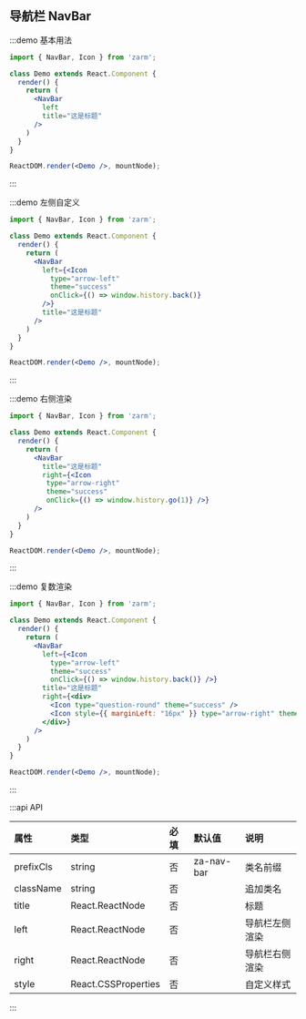 ## 导航栏 NavBar

:::demo 基本用法
```jsx
import { NavBar, Icon } from 'zarm';

class Demo extends React.Component {
  render() {
    return (
      <NavBar
        left
        title="这是标题"
      />
    )
  }
}

ReactDOM.render(<Demo />, mountNode);
```
:::


:::demo 左侧自定义
```jsx
import { NavBar, Icon } from 'zarm';

class Demo extends React.Component {
  render() {
    return (
      <NavBar
        left={<Icon
          type="arrow-left"
          theme="success"
          onClick={() => window.history.back()}
        />}
        title="这是标题"
      />
    )
  }
}

ReactDOM.render(<Demo />, mountNode);
```
:::


:::demo 右侧渲染
```jsx
import { NavBar, Icon } from 'zarm';

class Demo extends React.Component {
  render() {
    return (
      <NavBar
        title="这是标题"
        right={<Icon
         type="arrow-right"
         theme="success"
         onClick={() => window.history.go(1)} />}
      />
    )
  }
}

ReactDOM.render(<Demo />, mountNode);
```
:::


:::demo 复数渲染
```jsx
import { NavBar, Icon } from 'zarm';

class Demo extends React.Component {
  render() {
    return (
      <NavBar
        left={<Icon 
          type="arrow-left"
          theme="success"
          onClick={() => window.history.back()} />}
        title="这是标题"
        right={<div>
          <Icon type="question-round" theme="success" />
          <Icon style={{ marginLeft: "16px" }} type="arrow-right" theme="success" onClick={() => window.history.go(1)} />
        </div>}
      />
    )
  }
}

ReactDOM.render(<Demo />, mountNode);
```
:::


:::api API

| 属性 | 类型 | 必填 | 默认值 | 说明 |
| :--- | :--- | :--- | :--- | :--- |
| prefixCls | string | 否 | za-nav-bar | 类名前缀 |
| className | string | 否 | | 追加类名 |
| title | React.ReactNode | 否 | | 标题 |
| left | React.ReactNode | 否 | <Icon type="arrow-left" /> | 导航栏左侧渲染 |
| right | React.ReactNode | 否 | | 导航栏右侧渲染 |
| style | React.CSSProperties | 否 | | 自定义样式 |

:::
